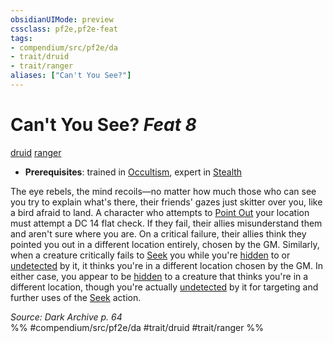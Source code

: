 ```yaml
---
obsidianUIMode: preview
cssclass: pf2e,pf2e-feat
tags:
- compendium/src/pf2e/da
- trait/druid
- trait/ranger
aliases: ["Can't You See?"]
---
```

# Can't You See?  *Feat 8*  
[druid](../../rules/traits/druid.md)  [ranger](../../rules/traits/ranger.md)  

- **Prerequisites**: trained in [Occultism](../skills.md#Occultism), expert in [Stealth](../skills.md#Stealth)

The eye rebels, the mind recoils—no matter how much those who can see you try to explain what's there, their friends' gazes just skitter over you, like a bird afraid to land. A character who attempts to [Point Out](../../rules/actions/point-out.md) your location must attempt a DC 14 flat check. If they fail, their allies misunderstand them and aren't sure where you are. On a critical failure, their allies think they pointed you out in a different location entirely, chosen by the GM. Similarly, when a creature critically fails to [Seek](../../rules/actions/seek.md) you while you're [hidden](../../rules/conditions.md#Hidden) to or [undetected](../../rules/conditions.md#Undetected) by it, it thinks you're in a different location chosen by the GM. In either case, you appear to be [hidden](../../rules/conditions.md#Hidden) to a creature that thinks you're in a different location, though you're actually [undetected](../../rules/conditions.md#Undetected) by it for targeting and further uses of the [Seek](../../rules/actions/seek.md) action.

*Source: Dark Archive p. 64*  
%% #compendium/src/pf2e/da #trait/druid #trait/ranger %%